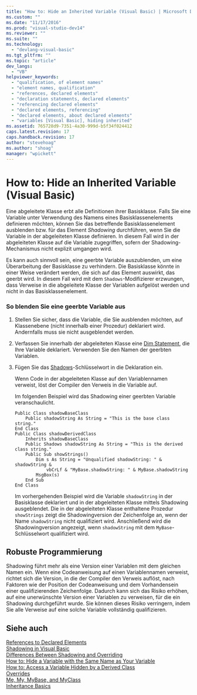 ```yaml
---
title: "How to: Hide an Inherited Variable (Visual Basic) | Microsoft Docs"
ms.custom: ""
ms.date: "11/17/2016"
ms.prod: "visual-studio-dev14"
ms.reviewer: ""
ms.suite: ""
ms.technology: 
  - "devlang-visual-basic"
ms.tgt_pltfrm: ""
ms.topic: "article"
dev_langs: 
  - "VB"
helpviewer_keywords: 
  - "qualification, of element names"
  - "element names, qualification"
  - "references, declared elements"
  - "declaration statements, declared elements"
  - "referencing declared elements"
  - "declared elements, referencing"
  - "declared elements, about declared elements"
  - "variables [Visual Basic], hiding inherited"
ms.assetid: 765728d9-7351-4a30-999d-b5f34f024412
caps.latest.revision: 17
caps.handback.revision: 17
author: "stevehoag"
ms.author: "shoag"
manager: "wpickett"
---
```

# How to: Hide an Inherited Variable (Visual Basic)
Eine abgeleitete Klasse erbt alle Definitionen ihrer Basisklasse.  Falls Sie eine Variable unter Verwendung des Namens eines Basisklassenelements definieren möchten, können Sie das betreffende Basisklassenelement ausblenden bzw. für das Element *Shadowing* durchführen, wenn Sie die Variable in der abgeleiteten Klasse definieren.  In diesem Fall wird in der abgeleiteten Klasse auf die Variable zugegriffen, sofern der Shadowing\-Mechanismus nicht explizit umgangen wird.  
  
 Es kann auch sinnvoll sein, eine geerbte Variable auszublenden, um eine Überarbeitung der Basisklasse zu verhindern.  Die Basisklasse könnte in einer Weise verändert werden, die sich auf das Element auswirkt, das geerbt wird.  In diesem Fall wird mit dem `Shadows`\-Modifizierer erzwungen, dass Verweise in die abgeleitete Klasse der Variablen aufgelöst werden und nicht in das Basisklassenelement.  
  
### So blenden Sie eine geerbte Variable aus  
  
1.  Stellen Sie sicher, dass die Variable, die Sie ausblenden möchten, auf Klassenebene \(nicht innerhalb einer Prozedur\) deklariert wird.  Andernfalls muss sie nicht ausgeblendet werden.  
  
2.  Verfassen Sie innerhalb der abgeleiteten Klasse eine [Dim Statement](../../../../visual-basic/language-reference/statements/dim-statement.md), die Ihre Variable deklariert.  Verwenden Sie den Namen der geerbten Variablen.  
  
3.  Fügen Sie das [Shadows](../../../../visual-basic/language-reference/modifiers/shadows.md)\-Schlüsselwort in die Deklaration ein.  
  
     Wenn Code in der abgeleiteten Klasse auf den Variablennamen verweist, löst der Compiler den Verweis in die Variable auf.  
  
     Im folgenden Beispiel wird das Shadowing einer geerbten Variable veranschaulicht.  
  
    ```  
    Public Class shadowBaseClass  
        Public shadowString As String = "This is the base class string."  
    End Class  
    Public Class shadowDerivedClass  
        Inherits shadowBaseClass  
        Public Shadows shadowString As String = "This is the derived class string."  
        Public Sub showStrings()  
            Dim s As String = "Unqualified shadowString: " & shadowString &  
                vbCrLf & "MyBase.shadowString: " & MyBase.shadowString  
            MsgBox(s)  
        End Sub  
    End Class  
    ```  
  
     Im vorhergehenden Beispiel wird die Variable `shadowString` in der Basisklasse deklariert und in der abgeleiteten Klasse mittels Shadowing ausgeblendet.  Die in der abgeleiteten Klasse enthaltene Prozedur `showStrings` zeigt die Shadowingversion der Zeichenfolge an, wenn der Name `shadowString` nicht qualifiziert wird.  Anschließend wird die Shadowingversion angezeigt, wenn `shadowString` mit dem `MyBase`\-Schlüsselwort qualifiziert wird.  
  
## Robuste Programmierung  
 Shadowing führt mehr als eine Version einer Variablen mit dem gleichen Namen ein.  Wenn eine Codeanweisung auf einen Variablennamen verweist, richtet sich die Version, in die der Compiler den Verweis auflöst, nach Faktoren wie der Position der Codeanweisung und dem Vorhandensein einer qualifizierenden Zeichenfolge.  Dadurch kann sich das Risiko erhöhen, auf eine unerwünschte Version einer Variablen zu verweisen, für die ein Shadowing durchgeführt wurde.  Sie können dieses Risiko verringern, indem Sie alle Verweise auf eine solche Variable vollständig qualifizieren.  
  
## Siehe auch  
 [References to Declared Elements](../../../../visual-basic/programming-guide/language-features/declared-elements/references-to-declared-elements.md)   
 [Shadowing in Visual Basic](../../../../visual-basic/programming-guide/language-features/declared-elements/shadowing.md)   
 [Differences Between Shadowing and Overriding](../../../../visual-basic/programming-guide/language-features/declared-elements/differences-between-shadowing-and-overriding.md)   
 [How to: Hide a Variable with the Same Name as Your Variable](../../../../visual-basic/programming-guide/language-features/declared-elements/how-to-hide-a-variable-with-the-same-name-as-your-variable.md)   
 [How to: Access a Variable Hidden by a Derived Class](../../../../visual-basic/programming-guide/language-features/declared-elements/how-to-access-a-variable-hidden-by-a-derived-class.md)   
 [Overrides](../../../../visual-basic/language-reference/modifiers/overrides.md)   
 [Me, My, MyBase, and MyClass](../../../../visual-basic/programming-guide/program-structure/me-my-mybase-and-myclass.md)   
 [Inheritance Basics](../../../../visual-basic/programming-guide/language-features/objects-and-classes/inheritance-basics.md)